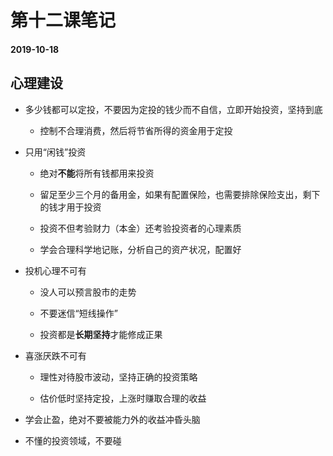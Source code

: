 # 第十二课笔记

#### 2019-10-18

## 心理建设

+ 多少钱都可以定投，不要因为定投的钱少而不自信，立即开始投资，坚持到底

	- 控制不合理消费，然后将节省所得的资金用于定投

+ 只用“闲钱”投资

	- 绝对**不能**将所有钱都用来投资

	- 留足至少三个月的备用金，如果有配置保险，也需要排除保险支出，剩下的钱才用于投资

	- 投资不但考验财力（本金）还考验投资者的心理素质

	- 学会合理科学地记账，分析自己的资产状况，配置好

+ 投机心理不可有

	- 没人可以预言股市的走势

	- 不要迷信“短线操作”

	- 投资都是**长期坚持**才能修成正果

+ 喜涨厌跌不可有

	- 理性对待股市波动，坚持正确的投资策略

	- 估价低时坚持定投，上涨时赚取合理的收益

+ 学会止盈，绝对不要被能力外的收益冲昏头脑

+ 不懂的投资领域，不要碰
